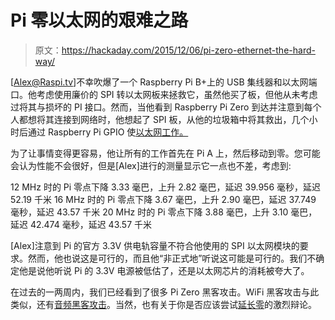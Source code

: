 # Pi 零以太网的艰难之路

> 原文：<https://hackaday.com/2015/12/06/pi-zero-ethernet-the-hard-way/>

[Alex@Raspi.tv]不幸吹爆了一个 Raspberry Pi B+上的 USB 集线器和以太网端口。他考虑使用廉价的 SPI 转以太网板来拯救它，虽然他买了板，但他从未考虑过将其与损坏的 PI 接口。然而，当他看到 Raspberry Pi Zero 到达并注意到每个人都想将其连接到网络时，他想起了 SPI 板，从他的垃圾箱中将其救出，几个小时后通过 Raspberry Pi GPIO 使[以太网工作。](http://raspi.tv/2015/ethernet-on-pi-zero-how-to-put-an-ethernet-port-on-your-pi)

为了让事情变得更容易，他让所有的工作首先在 Pi A 上，然后移动到零。您可能会认为性能不会很好，但是[Alex]进行的测量显示它一点也不差，考虑到:

12 MHz 时的 Pi 零点下降 3.33 毫巴，上升 2.82 毫巴，延迟 39.956 毫秒，延迟 52.19 千米
16 MHz 时的 Pi 零点下降 3.67 毫巴，上升 2.90 毫巴，延迟 37.749 毫秒，延迟 43.57 千米
20 MHz 时的 Pi 零点下降 3.88 毫巴，上升 3.10 毫巴，延迟 42.474 毫秒，延迟 43.57 千米

[Alex]注意到 Pi 的官方 3.3V 供电轨容量不符合他使用的 SPI 以太网模块的要求。然而，他也说这是可行的，而且他“非正式地”听说这可能是可行的。我们不确定他是说他听说 Pi 的 3.3V 电源被低估了，还是以太网芯片的消耗被夸大了。

在过去的一两周内，我们已经看到了很多 Pi Zero 黑客攻击。WiFi 黑客攻击与此类似，还有[音频黑客攻击](http://hackaday.com/2015/12/05/swapping-gpio-pins-on-the-pi-zero-for-audio/)。当然，也有关于你是否应该尝试[延长零](http://hackaday.com/2015/12/01/raspberry-pi-zero-or-minus-one/)的激烈辩论。